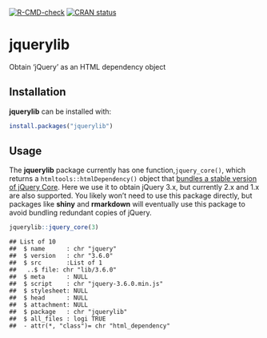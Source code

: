 
<!-- badges: start -->

[![R-CMD-check](https://github.com/rstudio/jquerylib/actions/workflows/R-CMD-check.yaml/badge.svg)](https://github.com/rstudio/jquerylib/actions)
[![CRAN
status](https://www.r-pkg.org/badges/version/jquerylib)](https://CRAN.R-project.org/package=jquerylib)
<!-- badges: end -->

# jquerylib

Obtain ‘jQuery’ as an HTML dependency object

## Installation

**jquerylib** can be installed with:

``` r
install.packages("jquerylib")
```

## Usage

The **jquerylib** package currently has one function,`jquery_core()`,
which returns a `htmltools::htmlDependency()` object that [bundles a
stable version of jQuery Core](https://code.jquery.com/). Here we use it
to obtain jQuery 3.x, but currently 2.x and 1.x are also supported. You
likely won’t need to use this package directly, but packages like
**shiny** and **rmarkdown** will eventually use this package to avoid
bundling redundant copies of jQuery.

``` r
jquerylib::jquery_core(3)
```

    ## List of 10
    ##  $ name      : chr "jquery"
    ##  $ version   : chr "3.6.0"
    ##  $ src       :List of 1
    ##   ..$ file: chr "lib/3.6.0"
    ##  $ meta      : NULL
    ##  $ script    : chr "jquery-3.6.0.min.js"
    ##  $ stylesheet: NULL
    ##  $ head      : NULL
    ##  $ attachment: NULL
    ##  $ package   : chr "jquerylib"
    ##  $ all_files : logi TRUE
    ##  - attr(*, "class")= chr "html_dependency"
